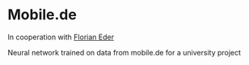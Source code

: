 # Mobile.de
In cooperation with [Florian Eder](https://www.github.com/FlorianEder)

Neural network trained on data from mobile.de for a university project
